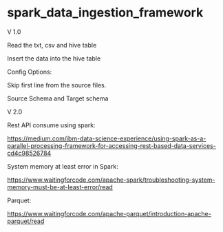 # spark_data_ingestion_framework
V 1.0
  
  

  Read the txt, csv and hive table
  
  Insert the data into the hive table
  
  Config Options:
  
  Skip first line from the source files.
  
  Source Schema and Target schema
    
V 2.0

Rest API consume using spark:

https://medium.com/ibm-data-science-experience/using-spark-as-a-parallel-processing-framework-for-accessing-rest-based-data-services-cd4c98526784

System memory at least error in Spark:

https://www.waitingforcode.com/apache-spark/troubleshooting-system-memory-must-be-at-least-error/read

Parquet:

https://www.waitingforcode.com/apache-parquet/introduction-apache-parquet/read

